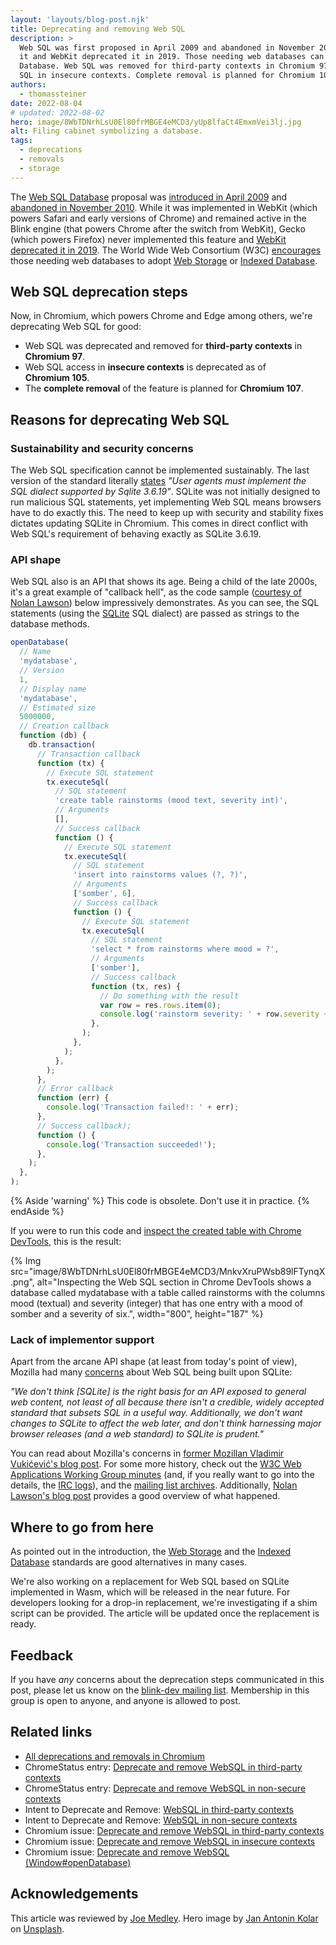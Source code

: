 ```yaml
---
layout: 'layouts/blog-post.njk'
title: Deprecating and removing Web SQL
description: >
  Web SQL was first proposed in April 2009 and abandoned in November 2010. Gecko never implemented
  it and WebKit deprecated it in 2019. Those needing web databases can use Web Storage or Indexed
  Database. Web SQL was removed for third-party contexts in Chromium 97. Chromium 105 deprecates Web
  SQL in insecure contexts. Complete removal is planned for Chromium 107.
authors:
  - thomassteiner
date: 2022-08-04
# updated: 2022-08-02
hero: image/8WbTDNrhLsU0El80frMBGE4eMCD3/yUp8lfaCt4EmxmVei3lj.jpg
alt: Filing cabinet symbolizing a database.
tags:
  - deprecations
  - removals
  - storage
---
```


The [Web SQL Database](https://www.w3.org/TR/webdatabase/) proposal was
[introduced in April 2009](https://www.w3.org/TR/2009/WD-webdatabase-20091222/) and
[abandoned in November 2010](https://www.w3.org/TR/webdatabase/#status-of-this-document). While it
was implemented in WebKit (which powers Safari and early versions of Chrome) and remained active in
the Blink engine (that powers Chrome after the switch from WebKit), Gecko (which powers Firefox)
never implemented this feature and
[WebKit deprecated it in 2019](https://lists.webkit.org/pipermail/webkit-dev/2019-November/030968.html).
The World Wide Web Consortium (W3C)
[encourages](https://www.w3.org/TR/webdatabase/#:~:text=The%20Web%20Applications%20Working%20Group%20continues%20work%20on%20two%20other%20storage%2Drelated%20specifications%3A%20Web%20Storage%20and%20Indexed%20Database%20API.)
those needing web databases to adopt
[Web Storage](https://developer.mozilla.org/docs/Web/API/Web_Storage_API) or
[Indexed Database](https://developer.mozilla.org/docs/Web/API/IndexedDB_API/Using_IndexedDB).

## Web SQL deprecation steps

Now, in Chromium, which powers Chrome and Edge among others, we're deprecating Web SQL for good:

- Web SQL was deprecated and removed for **third-party contexts** in **Chromium&nbsp;97**.
- Web SQL access in **insecure contexts** is deprecated as of **Chromium&nbsp;105**.
- The **complete removal** of the feature is planned for **Chromium&nbsp;107**.

## Reasons for deprecating Web SQL

### Sustainability and security concerns

The Web SQL specification cannot be implemented sustainably. The last version of the standard
literally [states](https://www.w3.org/TR/webdatabase/#web-sql) _"User agents must implement the SQL
dialect supported by Sqlite 3.6.19"_. SQLite was not initially designed to run malicious SQL
statements, yet implementing Web SQL means browsers have to do exactly this. The need to keep up
with security and stability fixes dictates updating SQLite in Chromium. This comes in direct
conflict with Web SQL's requirement of behaving exactly as SQLite 3.6.19.

### API shape

Web SQL also is an API that shows its age. Being a child of the late 2000s, it's a great example of
"callback hell", as the code sample
([courtesy of Nolan Lawson](https://nolanlawson.com/2014/04/26/web-sql-database-in-memoriam/)) below
impressively demonstrates. As you can see, the SQL statements (using the
[SQLite](https://www.sqlite.org/index.html) SQL dialect) are passed as strings to the database
methods.

```js
openDatabase(
  // Name
  'mydatabase',
  // Version
  1,
  // Display name
  'mydatabase',
  // Estimated size
  5000000,
  // Creation callback
  function (db) {
    db.transaction(
      // Transaction callback
      function (tx) {
        // Execute SQL statement
        tx.executeSql(
          // SQL statement
          'create table rainstorms (mood text, severity int)',
          // Arguments
          [],
          // Success callback
          function () {
            // Execute SQL statement
            tx.executeSql(
              // SQL statement
              'insert into rainstorms values (?, ?)',
              // Arguments
              ['somber', 6],
              // Success callback
              function () {
                // Execute SQL statement
                tx.executeSql(
                  // SQL statement
                  'select * from rainstorms where mood = ?',
                  // Arguments
                  ['somber'],
                  // Success callback
                  function (tx, res) {
                    // Do something with the result
                    var row = res.rows.item(0);
                    console.log('rainstorm severity: ' + row.severity + ',  my mood: ' + row.mood);
                  },
                );
              },
            );
          },
        );
      },
      // Error callback
      function (err) {
        console.log('Transaction failed!: ' + err);
      },
      // Success callback);
      function () {
        console.log('Transaction succeeded!');
      },
    );
  },
);
```

{% Aside 'warning' %} This code is obsolete. Don't use it in practice. {% endAside %}

If you were to run this code and
[inspect the created table with Chrome DevTools](/docs/devtools/storage/websql/), this is the
result:

{% Img src="image/8WbTDNrhLsU0El80frMBGE4eMCD3/MnkvXruPWsb89lFTynqX.png", alt="Inspecting the Web SQL section in Chrome DevTools shows a database called mydatabase with a table called rainstorms with the columns mood (textual) and severity (integer) that has one entry with a mood of somber and a severity of six.", width="800", height="187" %}

### Lack of implementor support

Apart from the arcane API shape (at least from today's point of view), Mozilla had many
[concerns](https://hacks.mozilla.org/2010/06/beyond-html5-database-apis-and-the-road-to-indexeddb/)
about Web SQL being built upon SQLite:

_"We don't think [SQLite] is the right basis for an API exposed to general web content, not least of
all because there isn't a credible, widely accepted standard that subsets SQL in a useful way.
Additionally, we don't want changes to SQLite to affect the web later, and don't think harnessing
major browser releases (and a web standard) to SQLite is prudent."_

You can read about Mozilla's concerns in
[former Mozillan Vladimir Vukićević's blog post](https://web.archive.org/web/20090412154147/http://blog.vlad1.com/2009/04/06/html5-web-storage-and-sql/).
For some more history, check out the
[W3C Web Applications Working Group minutes](http://www.w3.org/2009/11/02-webapps-minutes.html#item10)
(and, if you really want to go into the details, the
[IRC logs](http://www.w3.org/2009/11/02-webapps-irc)), and the
[mailing list archives](http://lists.w3.org/Archives/Public/public-webapps/2009OctDec/0526.html).
Additionally,
[Nolan Lawson's blog post](https://nolanlawson.com/2014/04/26/web-sql-database-in-memoriam/)
provides a good overview of what happened.

## Where to go from here

As pointed out in the introduction, the
[Web Storage](https://developer.mozilla.org/docs/Web/API/Web_Storage_API) and the
[Indexed Database](https://developer.mozilla.org/docs/Web/API/IndexedDB_API/Using_IndexedDB)
standards are good alternatives in many cases.

We're also working on a replacement for Web SQL based on SQLite implemented in Wasm, which will be
released in the near future. For developers looking for a drop-in replacement, we're investigating
if a shim script can be provided. The article will be updated once the replacement is ready.

## Feedback

If you have _any_ concerns about the deprecation steps communicated in this post, please let us know
on the [blink-dev mailing list](https://groups.google.com/a/chromium.org/g/blink-dev). Membership in
this group is open to anyone, and anyone is allowed to post.

## Related links

- [All deprecations and removals in Chromium](/tags/removals/)
- ChromeStatus entry:
  [Deprecate and remove WebSQL in third-party contexts](https://chromestatus.com/feature/5684870116278272)
- ChromeStatus entry:
  [Deprecate and remove WebSQL in non-secure contexts](https://chromestatus.com/feature/5175124599767040)
- Intent to Deprecate and Remove:
  [WebSQL in third-party contexts](https://groups.google.com/a/chromium.org/g/blink-dev/c/TM6YDx1Hh08/m/FxebaDQKAgAJ)
- Intent to Deprecate and Remove:
  [WebSQL in non-secure contexts](https://groups.google.com/a/chromium.org/g/blink-dev/c/xdcl4yc8Ihk/m/lq35JuYOAAAJ)
- Chromium issue:
  [Deprecate and remove WebSQL in third-party contexts](https://bugs.chromium.org/p/chromium/issues/detail?id=1212491)
- Chromium issue:
  [Deprecate and remove WebSQL in insecure contexts](https://bugs.chromium.org/p/chromium/issues/detail?id=1212492)
- Chromium issue:
  [Deprecate and remove WebSQL (Window#openDatabase)](https://bugs.chromium.org/p/chromium/issues/detail?id=695592)

## Acknowledgements

This article was reviewed by [Joe Medley](https://github.com/jpmedley). Hero image by
[Jan Antonin Kolar](https://unsplash.com/@jankolar) on
[Unsplash](https://unsplash.com/photos/lRoX0shwjUQ).
